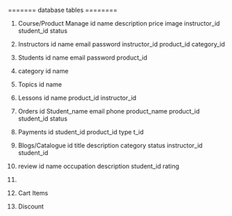 ======= database tables ========

1. Course/Product Manage
id  name   description   price   image      instructor_id      student_id     status     



2. Instructors
id  name    email   password    instructor_id    product_id     category_id


3. Students
id  name    email   password    product_id   


4. category
 id name 


5. Topics
id name 



 6. Lessons
id     name     product_id       instructor_id


 7. Orders
id  Student_name  email   phone      product_name    product_id      student_id   status    


 8. Payments
 id     student_id     product_id    type    t_id


 9. Blogs/Catalogue
 id     title       description     category        status      instructor_id       student_id



10. review
id     name     occupation    description       student_id     rating


7. 

 7. Cart Items
 8. Discount


 
